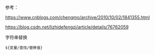 参考：

<https://www.cnblogs.com/chengmo/archive/2010/10/02/1841355.html>

<https://blog.csdn.net/lizhidefengzi/article/details/76762059>



字符串替换

```
${变量/查找/替换值}
```


